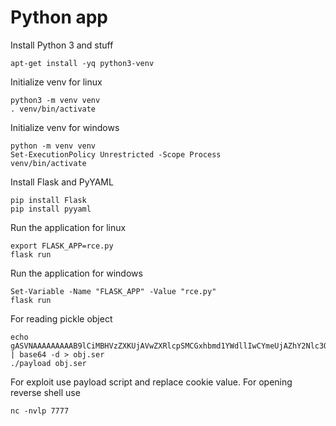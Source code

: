 # Python app

Install Python 3 and stuff
```
apt-get install -yq python3-venv
```

Initialize venv for linux
```
python3 -m venv venv
. venv/bin/activate
```

Initialize venv for windows
```
python -m venv venv
Set-ExecutionPolicy Unrestricted -Scope Process
venv/bin/activate
```

Install Flask and PyYAML
```
pip install Flask
pip install pyyaml
```

Run the application for linux
```
export FLASK_APP=rce.py 
flask run
```

Run the application for windows
```
Set-Variable -Name "FLASK_APP" -Value "rce.py"
flask run
```

For reading pickle object
```
echo gASVNAAAAAAAAAB9lCiMBHVzZXKUjAVwZXRlcpSMCGxhbmd1YWdllIwCYmeUjAZhY2Nlc3OUjARub25llHUu | base64 -d > obj.ser
./payload obj.ser
```

For exploit use payload script and replace cookie value. For opening reverse shell use
```
nc -nvlp 7777
```
